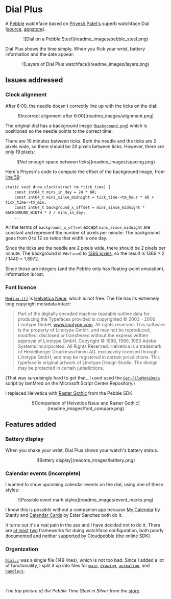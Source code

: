 # Dial Plus


A [Pebble](https://www.pebble.com) watchface based on [Priyesh Patel's](http://priyesh.me/) superb watchface Dial ([source](https://github.com/ItsPriyesh/Dial), [appstore](https://apps.getpebble.com/en_US/application/56512a8ba69d971f08000038)).

<p align="center" style="text-align: center">
![Dial on a Pebble Steel](readme_images/pebble_steel.png)
</p>

Dial Plus shows the time simply. When you flick your wrist, battery information and the date appear.

<p align="center" style="text-align: center">
![Layers of Dial Plus watchface](readme_images/layers.png)
</p>

## Issues addressed

### Clock alignment

After 6:00, the needle doesn't correctly line up with the ticks on the dial:

<p align="center" style="text-align: center">
![Incorrect alignment after 6:00](readme_images/alignment.png)
</p>

The original dial has a background image ([`background.png`](https://github.com/ItsPriyesh/Dial/blob/master/resources/background.png)) which is positioned so the needle points to the correct time.

There are 10 minutes between ticks. Both the needle and the ticks are 2 pixels wide, so there should be 20 pixels between ticks. However, there are only 19 pixels:

<p align="center" style="text-align: center">
![Not enough space between ticks](readme_images/spacing.png)
</p>



Here's Priyesh's code to compute the offset of the background image, from [line 59](https://github.com/ItsPriyesh/Dial/blob/master/src/Dial.c#L57-L59):

```
static void draw_clock(struct tm *tick_time) {
    const int64_t mins_in_day = 24 * 60;
    const int64_t mins_since_midnight = tick_time->tm_hour * 60 + tick_time->tm_min;
    const int64_t background_x_offset = mins_since_midnight * BACKGROUND_WIDTH * 2 / mins_in_day;
    ...
```

All the terms of `background_x_offset` except `mins_since_midnight` are constant and represent the number of pixels per minute. The background goes from 0 to 12 so twice that width is one day.

Since the ticks are the needle are 2 pixels wide, there should be 2 pixels per minute. The background is `#define`d to [1366 pixels](https://github.com/ItsPriyesh/Dial/blob/master/src/Dial.c#L3), so the result is 1366 × 2 / 1440 = 1.8972.

Since those are integers (and the Pebble only has floating-point emulation), information is lost.


### Font licence

[`Medium.ttf`](https://github.com/ItsPriyesh/Dial/blob/master/resources/Medium.ttf) is [Helvetica Neue](https://www.linotype.com/1245395/neue-helvetica-family.html), which is not free. The file has its extremely long copyright metadata intact:

>Part of the digitally encoded machine readable outline data for producing the Typefaces provided is  copyrighted © 2003 - 2006 Linotype GmbH, www.linotype.com. All rights reserved. This software is  the property of Linotype GmbH, and may not be reproduced, modified, disclosed or transferred without the express written approval of Linotype GmbH. Copyright © 1988, 1990, 1993 Adobe Systems Incorporated. All Rights Reserved. Helvetica is a trademark of Heidelberger Druckmaschinen AG, exclusively licensed through Linotype GmbH, and may be registered in certain jurisdictions. This typeface is original artwork of Linotype Design Studio. The design may be protected in certain jurisdictions.

(That was surprisingly hard to get that...I used used the [`Get-FileMetaData`](https://gallery.technet.microsoft.com/scriptcenter/get-file-meta-data-function-f9e8d804) script by IamMred on the Microsoft Script Center Repository.)

I replaced Helvetica with [Raster Gothic](https://developer.pebble.com/guides/app-resources/system-fonts/#raster-gothic) from the Pebble SDK.

<p align="center" style="text-align: center">
![Comparison of Helvetica Neue and Raster Gothic](readme_images/font_compare.png)
</p>



## Features added

### Battery display

When you shake your wrist, Dial Plus shows your watch's battery status.

<p align="center" style="text-align: center">
![Battery display](readme_images/battery.png)
</p>

### Calendar events (incomplete)

I wanted to show upcoming calendar events on the dial, using one of these styles:

<p align="center" style="text-align: center">
![Possible event mark styles](readme_images/event_marks.png)
</p>



I know this is possible without a companion app because [My Calendar](https://apps.getpebble.com/en_US/application/5425871e2375286a35000124?dev_settings=1) by Stanfy and [Calendar Cards](http://apps.getpebble.com/en_US/application/55ad0a036749cdddc6000075?dev_settings=1) by Ester Sanchez both do it.

It turns out it's a real pain in the ass and I have decided not to do it. There are [at least](https://github.com/pebble/slate) [two](https://developer.pebble.com/blog/2016/06/24/introducing-clay/) frameworks for doing watchface configuration, both poorly documented and neither supported by Cloudpebble (the online SDK).

### Organization

[`Dial.c`](https://github.com/ItsPriyesh/Dial/blob/master/src/Dial.c) was a single file (149 lines), which is not too bad. Since I added a lot of functionality, I split it up into files for [`main`](https://github.com/pfroud/DialPlus/blob/master/src/main.c), [`drawing`](https://github.com/pfroud/DialPlus/blob/master/src/drawing.c), [`animation`](https://github.com/pfroud/DialPlus/blob/master/src/animation.c), and [`handlers`](https://github.com/pfroud/DialPlus/blob/master/src/handlers.c).



&nbsp;

*The top picture of the Pebble Time Steel in Silver from the [store](https://www.pebble.com/buy-pebble-time-steel-smartwatch).*